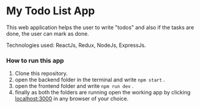 # My Todo List App

This web application helps the user to write "todos" and also if the tasks are done, the user can mark as done.

Technologies used: ReactJs, Redux, NodeJs, ExpressJs.

### How to run this app

1. Clone this repository.
2. open the backend folder in the terminal and write `npm start` .
3. open the frontend folder and write `npm run dev` .
4. finally as both the folders are running open the working app by clicking [localhost:3000](http://localhost:3000) in any browser of your choice.
